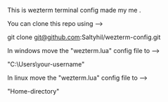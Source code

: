 This is wezterm terminal config made my me .

You can clone this repo using -->

git clone git@github.com:Saltyhil/wezterm-config.git

In windows move the "wezterm.lua" config file to -->

"C:\Users\your-username"

In linux move the "wezterm.lua" config file to -->

"Home-directory"


